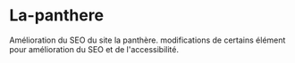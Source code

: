 # La-panthere
Amélioration du SEO du site la panthère.
modifications de certains élément pour amélioration du SEO et de l'accessibilité.
